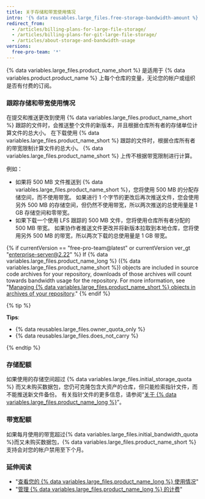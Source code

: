 ```yaml
---
title: 关于存储和带宽使用情况
intro: '{% data reusables.large_files.free-storage-bandwidth-amount %}'
redirect_from:
  - /articles/billing-plans-for-large-file-storage/
  - /articles/billing-plans-for-git-large-file-storage/
  - /articles/about-storage-and-bandwidth-usage
versions:
  free-pro-team: '*'
---
```


{% data variables.large_files.product_name_short %} 是适用于 {% data variables.product.product_name %} 上每个仓库的变量，无论您的帐户或组织是否有付费的订阅。

### 跟踪存储和带宽使用情况

在提交和推送更改到使用 {% data variables.large_files.product_name_short %} 跟踪的文件时，会推送整个文件的新版本，并且根据仓库所有者的存储单位计算文件的总大小。 在下载使用 {% data variables.large_files.product_name_short %} 跟踪的文件时，根据仓库所有者的带宽限制计算文件的总大小。 {% data variables.large_files.product_name_short %} 上传不根据带宽限制进行计算。

例如：
- 如果将 500 MB 文件推送到 {% data variables.large_files.product_name_short %}，您将使用 500 MB 的分配存储空间，而不使用带宽。 如果进行 1 个字节的更改后再次推送文件，您会使用另外 500 MB 的存储空间，但仍然不使用带宽，所以两次推送的总使用量是 1 GB 存储空间和零带宽。
- 如果下载一个使用 LFS 跟踪的 500 MB 文件，您将使用仓库所有者分配的 500 MB 带宽。 如果协作者推送文件更改并将新版本拉取到本地仓库，您将使用另外 500 MB 的带宽，所以两次下载的总使用量是 1 GB 带宽。

{% if currentVersion == "free-pro-team@latest" or currentVersion ver_gt "enterprise-server@2.22" %}
If {% data variables.large_files.product_name_long %} ({% data variables.large_files.product_name_short %}) objects are included in source code archives for your repository, downloads of those archives will count towards bandwidth usage for the repository. For more information, see "[Managing {% data variables.large_files.product_name_short %} objects in archives of your repository](/github/administering-a-repository/managing-git-lfs-objects-in-archives-of-your-repository)."
{% endif %}

{% tip %}

**Tips**:
- {% data reusables.large_files.owner_quota_only %}
- {% data reusables.large_files.does_not_carry %}

{% endtip %}

### 存储配额

如果使用的存储空间超过 {% data variables.large_files.initial_storage_quota %} 而又未购买数据包，您仍可克隆包含大资产的仓库，但只能检索指针文件，而不能推送新文件备份。 有关指针文件的更多信息，请参阅“[关于 {% data variables.large_files.product_name_long %}](/github/managing-large-files/about-git-large-file-storage#pointer-file-format)”。

### 带宽配额

如果每月使用的带宽超过{% data variables.large_files.initial_bandwidth_quota %}而又未购买数据包，{% data variables.large_files.product_name_short %} 支持会对您的帐户禁用至下个月。

### 延伸阅读

- "[查看您的 {% data variables.large_files.product_name_long %} 使用情况](/articles/viewing-your-git-large-file-storage-usage)"
- "[管理 {% data variables.large_files.product_name_long %} 的计费](/articles/managing-billing-for-git-large-file-storage)"
